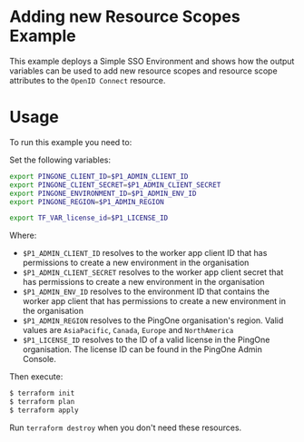 # Adding new Resource Scopes Example

This example deploys a Simple SSO Environment and shows how the output variables can be used to add new resource scopes and resource scope attributes to the `OpenID Connect` resource.

# Usage

To run this example you need to:

Set the following variables:
```bash
export PINGONE_CLIENT_ID=$P1_ADMIN_CLIENT_ID
export PINGONE_CLIENT_SECRET=$P1_ADMIN_CLIENT_SECRET
export PINGONE_ENVIRONMENT_ID=$P1_ADMIN_ENV_ID
export PINGONE_REGION=$P1_ADMIN_REGION

export TF_VAR_license_id=$P1_LICENSE_ID
```

Where:
* `$P1_ADMIN_CLIENT_ID` resolves to the worker app client ID that has permissions to create a new environment in the organisation
* `$P1_ADMIN_CLIENT_SECRET` resolves to the worker app client secret that has permissions to create a new environment in the organisation
* `$P1_ADMIN_ENV_ID` resolves to the environment ID that contains the worker app client that has permissions to create a new environment in the organisation
* `$P1_ADMIN_REGION` resolves to the PingOne organisation's region.  Valid values are `AsiaPacific`, `Canada`, `Europe` and `NorthAmerica`
* `$P1_LICENSE_ID` resolves to the ID of a valid license in the PingOne organisation.  The license ID can be found in the PingOne Admin Console.

Then execute:

```bash
$ terraform init
$ terraform plan
$ terraform apply
```

Run `terraform destroy` when you don't need these resources.